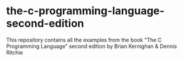 # the-c-programming-language-second-edition
This repository contains all the examples from the book "The C Programming Language" second edition by Brian Kernighan &amp; Dennis Ritchie

